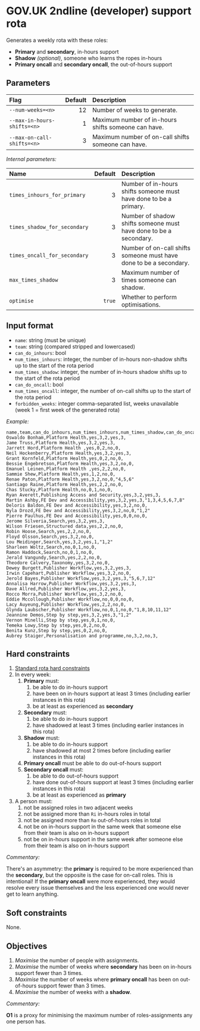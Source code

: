 GOV.UK 2ndline (developer) support rota
=======================================

Generates a weekly rota with these roles:

- **Primary** and **secondary**, in-hours support
- **Shadow** *(optional)*, someone who learns the ropes in-hours
- **Primary oncall** and **secondary oncall**, the out-of-hours support


Parameters
----------

| Flag                        | Default | Description                                         |
|:--------------------------- | -------:|:--------------------------------------------------- |
| `--num-weeks=<n>`           |      12 | Number of weeks to generate.                        |
| `--max-in-hours-shifts=<n>` |       1 | Maximum number of in-hours shifts someone can have. |
| `--max-on-call-shifts=<n>`  |       3 | Maximum number of on-call shifts someone can have.  |

*Internal parameters:*

| Name                         | Default | Description                                                        |
|:---------------------------- | -------:|:------------------------------------------------------------------ |
| `times_inhours_for_primary`  |       3 | Number of in-hours shifts someone must have done to be a primary.  |
| `times_shadow_for_secondary` |       3 | Number of shadow shifts someone must have done to be a secondary.  |
| `times_oncall_for_secondary` |       3 | Number of on-call shifts someone must have done to be a secondary. |
| `max_times_shadow`           |       3 | Maximum number of times someone can shadow.                        |
| `optimise`                   |  `true` | Whether to perform optimisations.                                  |


Input format
------------

- `name`: string (must be unique)
- `team`: string (compared stripped and lowercased)
- `can_do_inhours`: bool
- `num_times_inhours`: integer, the number of in-hours non-shadow shifts up to the start of the rota period
- `num_times_shadow`: integer, the number of in-hours shadow shifts up to the start of the rota period
- `can_do_oncall`: bool
- `num_times_oncall`: integer, the number of on-call shifts up to the start of the rota period
- `forbidden_weeks`: integer comma-separated list, weeks unavailable (week 1 = first week of the generated rota)

*Example:*

```csv
name,team,can_do_inhours,num_times_inhours,num_times_shadow,can_do_oncall,num_times_oncall,forbidden_weeks
Oswaldo Bonham,Platform Health,yes,3,2,yes,3,
Jame Truss,Platform Health,yes,3,2,yes,3,
Jarrett Hord,Platform Health ,yes,0,2,no,0,
Neil Hockenberry,Platform Health,yes,3,2,yes,3,
Grant Kornfeld,Platform Health,yes,0,2,no,0,
Bessie Engebretson,Platform Health,yes,3,2,no,0,
Emanuel Leinen,Platform Health ,yes,2,2,no,0,
Sammie Shew,Platform Health,yes,1,2,no,0,
Renae Paton,Platform Health,yes,3,2,no,0,"4,5,6"
Santiago Raine,Platform Health,yes,2,2,no,0,
Chas Stucky,Platform Health,no,0,1,no,0,
Ryan Averett,Publishing Access and Security,yes,3,2,yes,3,
Martin Ashby,FE Dev and Accessibility,yes,3,2,yes,3,"1,3,4,5,6,7,8"
Deloris Baldon,FE Dev and Accessibility,yes,3,2,no,0,
Nyla Drozd,FE Dev and Accessibility,yes,3,2,no,0,"1,2"
Pierre Paulhus,FE Dev and Accessibility,yes,0,0,no,0,
Jerome Silveria,Search,yes,3,2,yes,3,
Wilson Friesen,Structured data,yes,2,2,no,0,
Robin Hoose,Search,yes,2,2,no,0,
Floyd Olsson,Search,yes,3,2,no,0,
Lou Meidinger,Search,yes,3,2,yes,1,"1,2"
Sharleen Woltz,Search,no,0,1,no,0,
Ramon Haddock,Search,no,0,1,no,0,
Jerald Vangundy,Search,yes,2,2,no,0,
Theodore Calvery,Taxonomy,yes,3,2,no,0,
Dewey Burgett,Publisher Workflow,yes,3,2,yes,3,
Irwin Capehart,Publisher Workflow,yes,3,2,no,0,
Jerold Bayes,Publisher Workflow,yes,3,2,yes,3,"5,6,7,12"
Annalisa Harrow,Publisher Workflow,yes,3,2,yes,3,
Dave Allred,Publisher Workflow,yes,3,2,yes,3,
Rocco Morra,Publisher Workflow,yes,3,2,no,0,
Eddie Mccollough,Publisher Workflow,no,0,0,no,0,
Lacy Auyeung,Publisher Workflow,yes,2,2,no,0,
Glynda Laubscher,Publisher Workflow,no,0,1,no,0,"1,8,10,11,12"
Jeannine Demos,Step by step,yes,3,2,yes,3,"1,2"
Vernon Minelli,Step by step,yes,0,1,no,0,
Temeka Lowy,Step by step,yes,0,2,no,0,
Benita Kunz,Step by step,yes,0,2,no,0,
Aubrey Staiger,Personalisation and programme,no,3,2,no,3,
```


Hard constraints
----------------

1. [Standard rota hard constraints](rota.md#standard-constraints)
2. In every week:
   1. **Primary** must:
      1. be able to do in-hours support
      2. have been on in-hours support at least 3 times (including earlier instances in this rota)
      3. be at least as experienced as **secondary**
   2. **Secondary** must:
      1. be able to do in-hours support
      2. have shadowed at least 3 times (including earlier instances in this rota)
   3. **Shadow** must:
      1. be able to do in-hours support
      2. have shadowed at most 2 times before (including earlier instances in this rota)
   4. **Primary oncall** must be able to do out-of-hours support
   5. **Secondary oncall** must:
      1. be able to do out-of-hours support
      2. have done out-of-hours support at least 3 times (including earlier instances in this rota)
      3. be at least as experienced as **primary**
3. A person must:
   1. not be assigned roles in two adjacent weeks
   2. not be assigned more than `Ri` in-hours roles in total
   3. not be assigned more than `Ro` out-of-hours roles in total
   4. not be on in-hours support in the same week that someone else from their team is also on in-hours support
   5. not be on in-hours support in the same week after someone else from their team is also on in-hours support

*Commentary:*

There's an asymmetry: the **primary** is required to be more
experienced than the **secondary**, but the opposite is the case for
on-call roles.  This is intentional!  If the **primary oncall** were
more experienced, they would resolve every issue themselves and the
less experienced one would never get to learn anything.


Soft constraints
----------------

None.


Objectives
----------

1. *Maximise* the number of people with assignments.
2. *Maximise* the number of weeks where **secondary** has been on in-hours support fewer than 3 times.
3. *Maximise* the number of weeks where **primary oncall** has been on out-of-hours support fewer than 3 times.
4. *Maximise* the number of weeks with a **shadow**.

*Commentary:*

**O1** is a proxy for minimising the maximum number of roles-assignments any one person has.
